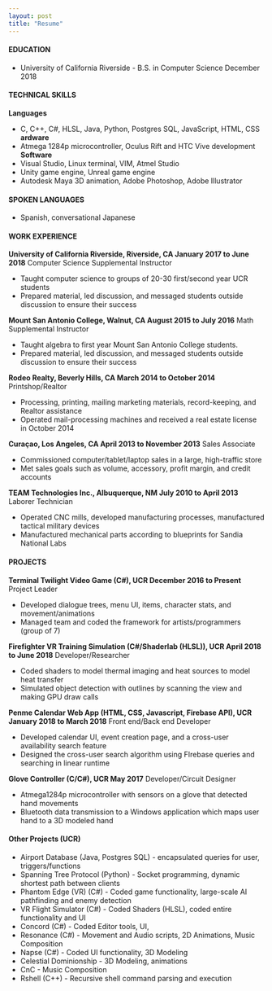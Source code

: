 ```yaml
---
layout: post
title: "Resume"
---
```

#### EDUCATION
* University of California Riverside - B.S. in Computer Science 	                                                          December 2018
                           
#### TECHNICAL SKILLS  
**Languages**
* C, C++, C#, HLSL, Java, Python, Postgres SQL, JavaScript, HTML, CSS  
**ardware**  
* Atmega 1284p microcontroller, Oculus Rift and HTC Vive development  
**Software**
* Visual Studio, Linux terminal, VIM, Atmel Studio  
* Unity game engine, Unreal game engine  
* Autodesk Maya 3D animation, Adobe Photoshop, Adobe Illustrator  

#### SPOKEN LANGUAGES  
* Spanish, conversational Japanese  

#### WORK EXPERIENCE  
**University of California Riverside, Riverside, CA	                                                           January 2017 to June 2018**
Computer Science Supplemental Instructor  
* Taught computer science to groups of 20-30 first/second year UCR students  
* Prepared material, led discussion, and messaged students outside discussion to ensure their success  

**Mount San Antonio College, Walnut, CA			                                            August 2015 to July 2016**
Math Supplemental Instructor
* Taught algebra to first year Mount San Antonio College students.
* Prepared material, led discussion, and messaged students outside discussion to ensure their success

**Rodeo Realty, Beverly Hills, CA     		  		   	                   March 2014 to October 2014**
Printshop/Realtor
* Processing, printing, mailing marketing materials, record-keeping, and Realtor assistance
* Operated mail-processing machines and received a real estate license in October 2014

**Curaçao, Los Angeles, CA 		                 April 2013 to November 2013**
Sales Associate
* Commissioned computer/tablet/laptop sales in a large, high-traffic store
* Met sales  goals such as volume, accessory, profit margin, and credit accounts

**TEAM Technologies Inc., Albuquerque, NM                                                                                    July 2010 to April 2013**
Laborer Technician
* Operated CNC mills, developed manufacturing processes, manufactured tactical military devices
* Manufactured mechanical parts according to  blueprints for Sandia National Labs

#### PROJECTS
**Terminal Twilight Video Game (C#), UCR                                                                           December 2016 to Present**
Project Leader
* Developed  dialogue trees, menu UI, items, character stats, and movement/animations
* Managed team and coded the framework for artists/programmers (group of 7)

**Firefighter VR Training Simulation (C#/Shaderlab (HLSL)), UCR	             April 2018 to June 2018**
Developer/Researcher
* Coded shaders to model thermal imaging and heat sources to model heat transfer
* Simulated object detection with outlines by scanning the view  and making GPU draw calls

**Penme Calendar Web App (HTML, CSS, Javascript, Firebase API), UCR	             January 2018 to March 2018**
Front end/Back end Developer
* Developed calendar UI, event creation page, and a cross-user availability search feature
* Designed the cross-user search algorithm using FIrebase queries and searching in linear runtime

**Glove Controller (C/C#), UCR	                                                                                                                                     May 2017**
Developer/Circuit Designer
* Atmega1284p microcontroller with sensors on a glove that detected hand movements 
* Bluetooth data transmission to a Windows application which maps user hand to a 3D modeled hand

#### Other Projects (UCR)                                                                                         
* Airport Database (Java, Postgres SQL) - encapsulated queries for user, triggers/functions
* Spanning Tree Protocol (Python) - Socket programming, dynamic shortest path between clients
* Phantom Edge (VR) (C#) - Coded game functionality, large-scale AI pathfinding and enemy detection
* VR Flight Simulator (C#) - Coded Shaders (HLSL), coded entire functionality and UI
* Concord  (C#) - Coded Editor tools, UI, 
* Resonance  (C#) - Movement and Audio scripts, 2D Animations, Music Composition
* Napse  (C#) - Coded UI functionality, 3D Modeling
* Celestial Dominionship - 3D Modeling, animations
* CnC - Music Composition
* Rshell (C++) - Recursive shell command parsing and execution
